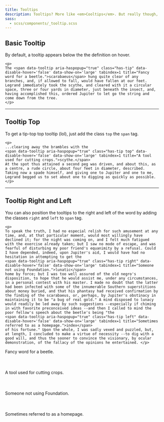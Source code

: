 ```yaml
---
title: Tooltips
description: Tooltips? More like <em>Cooltips</em>. But really though, tooltips are nifty for displaying extended information for a term or action on a page.
sass:
  - scss/components/_tooltip.scss
---
```


## Basic Tooltip
By default, a tooltip appears below the the definition on hover.

```html_example
<p>
The <span data-tooltip aria-haspopup="true" class="has-tip" data-disable-hover='false' data-show-on='large' tabindex=1 title="Fancy word for a beetle.">scarabaeus</span> hung quite clear of any branches, and, if allowed to fall, would have fallen at our feet. Legrand immediately took the scythe, and cleared with it a circular space, three or four yards in diameter, just beneath the insect, and, having accomplished this, ordered Jupiter to let go the string and come down from the tree.
</p>
```

---

## Tooltip Top
To get a tip-top top tooltip (lol), just add the class <code>top</code> the <code>span</code> tag.

```html_example
<p>
...clearing away the brambles with the
<span data-tooltip aria-haspopup="true" class="has-tip top" data-disable-hover='false' data-show-on='large' tabindex=1 title="A tool used for cutting crops.">scythe.</span>
At the spot thus attained a second peg was driven, and about this, as a centre, a rude circle, about four feet in diameter, described. Taking now a spade himself, and giving one to Jupiter and one to me, Legrand begged us to set about one to digging as quickly as possible. 
</p>
```

---

## Tooltip Right and Left
You can also position the tooltips to the right and left of the word by adding the classes <code>right</code> and <code>left</code> to <code>span</code> tag.

```html_example
<p>
To speak the truth, I had no especial relish for such amusement at any time, and, at that particular moment, would most willingly have declined it; for the night was coming on, and I felt much fatigued with the exercise already taken; but I saw no mode of escape, and was fearful of disturbing my poor friend's equanimity by a refusal. Could I have depended, indeed, upon Jupiter's aid, I would have had no hesitation in attempting to get the 
<span data-tooltip aria-haspopup="true" class="has-tip right" data-disable-hover='false' data-show-on='large' tabindex=1 title="Someone not using Foundation.">lunatic</span> 
home by force; but I was too well assured of the old negro's disposition, to hope that he would assist me, under any circumstances, in a personal contest with his master. I made no doubt that the latter had been infected with some of the innumerable Southern superstitions about money buried, and that his phantasy had received confirmation by the finding of the scarabaeus, or, perhaps, by Jupiter's obstinacy in maintaining it to be "a bug of real gold." A mind disposed to lunacy would readily be led away by such suggestions --especially if chiming in with favorite preconceived ideas --and then I called to mind the poor fellow's speech about the beetle's being "the 
<span data-tooltip aria-haspopup="true" class="has-tip left" data-disable-hover='false' data-show-on='large' tabindex=1 title="Sometimes referred to as a homepage.">index</span> 
of his fortune." Upon the whole, I was sadly vexed and puzzled, but, at length, I concluded to make a virtue of necessity --to dig with a good will, and thus the sooner to convince the visionary, by ocular demonstration, of the fallacy of the opinions he entertained. </p>
```

<div class="tooltip">Fancy word for a beetle.</div>
<br/>
<br/>
<br/>
<div class="tooltip top">A tool used for cutting crops.</div>
<br/>
<br/>
<br/>
<div class="tooltip right">Someone not using Foundation.</div>
<br/>
<br/>
<br/>
<div class="tooltip left">Sometimes referred to as a homepage.</div>
